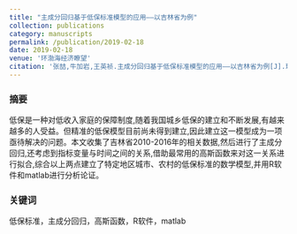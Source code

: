 ```yaml
---
title: "主成分回归基于低保标准模型的应用——以吉林省为例"
collection: publications
category: manuscripts
permalink: /publication/2019-02-18
date: 2019-02-18
venue: '环渤海经济瞭望'
citation: '张喆,牛加岩,王英祯.主成分回归基于低保标准模型的应用——以吉林省为例[J].环渤海经济瞭望,2019(02):88.DOI:10.16457/j.cnki.hbhjjlw.2019.02.064.'
---
```

### 摘要

低保是一种对低收入家庭的保障制度,随着我国城乡低保的建立和不断发展,有越来越多的人受益。但精准的低保模型目前尚未得到建立,因此建立这一模型成为一项亟待解决的问题。本文收集了吉林省2010-2016年的相关数据,然后进行了主成分回归,还考虑到指标变量与时间之间的关系,借助最常用的高斯函数来对这一关系进行拟合,综合以上两点建立了特定地区城市、农村的低保标准的数学模型,并用R软件和matlab进行分析论证。

### 关键词

低保标准，主成分回归，高斯函数，R软件，matlab
